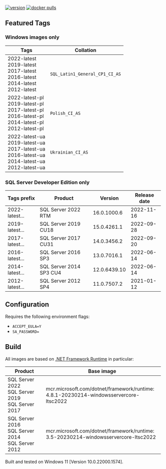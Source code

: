 [![version](https://img.shields.io/badge/docker%20last%20pushed-2023--01--12-blue)](https://hub.docker.com/repository/docker/cagrin/mssql-server-ltsc2022/tags)
[![docker pulls](https://shields.io/docker/pulls/cagrin/mssql-server-ltsc2022)](https://hub.docker.com/repository/docker/cagrin/mssql-server-ltsc2022)


## Featured Tags

### Windows images only

|Tags|Collation|
|--- |---|
|2022-latest<br/>2019-latest<br/>2017-latest<br/>2016-latest<br/>2014-latest<br/>2012-latest|```SQL_Latin1_General_CP1_CI_AS```|
|2022-latest-pl<br/>2019-latest-pl<br/>2017-latest-pl<br/>2016-latest-pl<br/>2014-latest-pl<br/>2012-latest-pl|```Polish_CI_AS``` <img src="https://flagicons.lipis.dev/flags/4x3/pl.svg" width="16">|
|2022-latest-ua<br/>2019-latest-ua<br/>2017-latest-ua<br/>2016-latest-ua<br/>2014-latest-ua<br/>2012-latest-ua|```Ukrainian_CI_AS``` <img src="https://flagicons.lipis.dev/flags/4x3/ua.svg" width="16">|

### SQL Server Developer Edition only

|Tags prefix|Product|Version|Release date|
|--- |--- |--- |---|
|2022-latest...|SQL Server 2022 RTM|16.0.1000.6|2022-11-16|
|2019-latest...|SQL Server 2019 CU18|15.0.4261.1|2022-09-28|
|2017-latest...|SQL Server 2017 CU31|14.0.3456.2|2022-09-20|
|2016-latest...|SQL Server 2016 SP3|13.0.7016.1|2022-06-14|
|2014-latest...|SQL Server 2014 SP3 CU4|12.0.6439.10|2022-06-14|
|2012-latest...|SQL Server 2012 SP4|11.0.7507.2|2021-01-12|

## Configuration
Requires the following environment flags:
- ```ACCEPT_EULA=Y```
- ```SA_PASSWORD=```

## Build

All images are based on [.NET Framework Runtime](https://hub.docker.com/_/microsoft-dotnet-framework-runtime) in particular:

|Product|Base image|
|--- |---|
|SQL Server 2022<br/>SQL Server 2019<br/>SQL Server 2017|mcr.microsoft.com/dotnet/framework/runtime:<br/>4.8.1-20230214-windowsservercore-ltsc2022|
|SQL Server 2016<br/>SQL Server 2014<br/>SQL Server 2012|mcr.microsoft.com/dotnet/framework/runtime:<br/>3.5-20230214-windowsservercore-ltsc2022|

Built and tested on Windows 11 [Version 10.0.22000.1574].